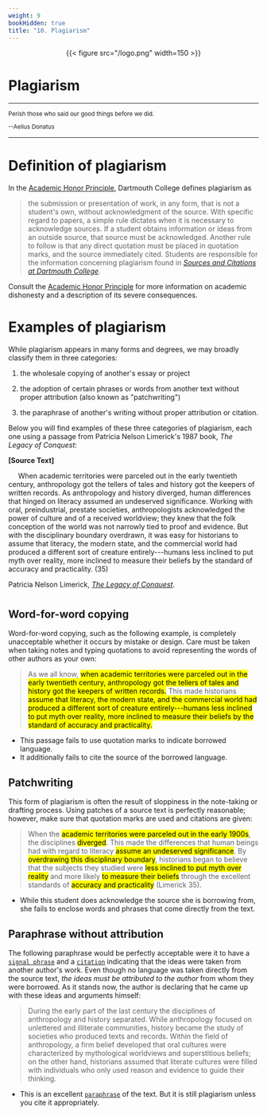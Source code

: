 ```yaml
---
weight: 9
bookHidden: true
title: "10. Plagiarism"
---
```


<div style="text-align:center">{{< figure src="/logo.png" width=150 >}}</div>

# Plagiarism

---

<small>

Perish those who said our good things before we did.

--Aelius Donatus

</small>

---

# Definition of plagiarism


In the [Academic Honor Principle](http://www.dartmouth.edu/judicialaffairs/honor/index.html),
Dartmouth College defines plagiarism as

> the submission or presentation of work, in any form, that is not a
> student's own, without acknowledgment of the source. With specific
> regard to papers, a simple rule dictates when it is necessary to
> acknowledge sources. If a student obtains information or ideas from an
> outside source, that source must be acknowledged. Another rule to
> follow is that any direct quotation must be placed in quotation marks,
> and the source immediately cited. Students are responsible for the
> information concerning plagiarism found in [*Sources and Citations at
> Dartmouth
> College*](http://writing-speech.dartmouth.edu/learning/materials/sources-and-citations-dartmouth).

Consult the [Academic Honor Principle](http://www.dartmouth.edu/judicialaffairs/honor/index.html)
for more information on academic dishonesty and a description of its severe consequences.

# Examples of plagiarism


While plagiarism appears in many forms and degrees, we may broadly
classify them in three categories:

1. the wholesale copying of another's essay or project

2. the adoption of certain phrases or words from another text without proper attribution (also known as "patchwriting")

3. the paraphrase of another's writing without proper attribution or citation.

Below you will find examples of these three categories of plagiarism, each one using a passage from Patricia Nelson Limerick's
1987 book, *The Legacy of Conquest*:

<div class="container">
        <div class="raised-edge">

**[Source Text]**

&nbsp;&nbsp;&nbsp;&nbsp;&nbsp;When academic territories were parceled out in the early twentieth
century, anthropology got the tellers of tales and history got the
keepers of written records. As anthropology and history diverged, human
differences that hinged on literacy assumed an undeserved significance.
Working with oral, preindustrial, prestate societies, anthropologists
acknowledged the power of culture and of a received worldview; they knew
that the folk conception of the world was not narrowly tied to proof and
evidence. But with the disciplinary boundary overdrawn, it was easy for
historians to assume that literacy, the modern state, and the commercial
world had produced a different sort of creature entirely---humans less
inclined to put myth over reality, more inclined to measure their
beliefs by the standard of accuracy and practicality. (35)

Patricia Nelson Limerick, [*The Legacy of
Conquest*](http://libcat.dartmouth.edu/record=b1422593~S1).

 <div class="edge-shadow"></div>
        </div>
      </div>

#

## Word-for-word copying

Word-for-word copying, such as the following example, is completely
unacceptable whether it occurs by mistake or design. Care must be taken
when taking notes and typing quotations to avoid representing the words
of other authors as your own:

>As we all know, <mark>when academic territories were parceled out in the early twentieth century, anthropology got the tellers of tales and history got the keepers of written records.</mark> This made historians <mark>assume that literacy, the modern state, and the commercial world had produced a different sort of creature entirely---humans less inclined to put myth over reality, more inclined to measure their beliefs by the standard of accuracy and practicality.</mark>

- This passage fails to use quotation marks to indicate borrowed language.
- It additionally fails to cite the source of the borrowed language.


## Patchwriting

This form of plagiarism is often the result of sloppiness in the
note-taking or drafting process. Using patches of a source text is
perfectly reasonable; however, make sure that quotation marks are used
and citations are given:

> When the <mark>academic territories were parceled out in the early 1900s</mark>, the disciplines <mark>diverged</mark>. This made the differences that human beings had with regard to literacy <mark>assume an undeserved significance</mark>. By <mark>overdrawing this disciplinary boundary</mark>, historians began to believe that the subjects they studied were <mark>less inclined to put myth over reality</mark> and more likely <mark>to measure their beliefs</mark> through the excellent standards of <mark>accuracy and practicality</mark> (Limerick 35).

- While this student does acknowledge the source she is borrowing from, she fails to enclose words and phrases that come directly from the text.

## Paraphrase without attribution

The following paraphrase would be perfectly acceptable were it to have a
[`signal phrase`](/resources/open-handbook/chapter-8) and a [`citation`](/resources/open-handbook/chapter-11) indicating that the ideas were taken
from another author's work. Even though no language was taken directly
from the source text, *the ideas must be attributed to the author* from
whom they were borrowed. As it stands now, the author is declaring that
he came up with these ideas and arguments himself:

> During the early part of the last century the disciplines of
> anthropology and history separated. While anthropology focused on
> unlettered and illiterate communities, history became the study of
> societies who produced texts and records. Within the field of
> anthropology, a firm belief developed that oral cultures were
> characterized by mythological worldviews and superstitious beliefs; on
> the other hand, historians assumed that literate cultures were filled
> with individuals who only used reason and evidence to guide their
> thinking.

- This is an excellent [`paraphrase`](/resources/open-handbook/chapter-8) of the text. But it is still plagiarism unless you cite it appropriately.
